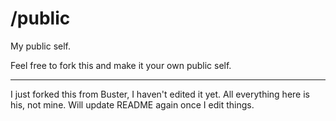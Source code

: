 /public
=======

My public self.

Feel free to fork this and make it your own public self.

---
I just forked this from Buster, I haven't edited it yet. All everything here is his, not mine. Will update README again once I edit things.

